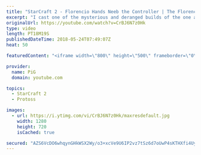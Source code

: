 ```yaml
---
title: "StarCraft 2 - Florencio Hands Neeb the Controller | The Florencio Files #10"
excerpt: "I cast one of the mysterious and deranged builds of the one and only Florencio, the dude that invented the proxy nexus recall rush  -- Watch live at https://www.twitch.tv/x5_pig"
originalUrl: https://youtube.com/watch?v=CrBJ6N7z0Hk
type: video
length: PT18M19S
publishedDateTime: 2018-05-24T07:49:07Z
heat: 50

featuredContent: "<iframe width=\"800\" height=\"500\" frameborder=\"0\" src=\"https://www.youtube.com/embed/CrBJ6N7z0Hk\" allow=\"accelerometer; autoplay; encrypted-media; gyroscope; picture-in-picture\" allowfullscreen></iframe>"

provider:
  name: PiG
  domain: youtube.com

topics:
  - StarCraft 2
  - Protoss

images:
  - url: https://i.ytimg.com/vi/CrBJ6N7z0Hk/maxresdefault.jpg
    width: 1280
    height: 720
    isCached: true

secured: "AZS6VcDO6whqynGHkWSX2Wy/o3+xcVe9U6IP2vz7tSz6d7oUwP4sKTHXfi4UyHfm5c7LolPFbEVdSkAhW/WHp/UkO1l1A9LALYzeHGwTd7qJ6SAeuuJp9oYSLnufWklS4DGM/ghLWswLm3NTSXwAJ4sDIJhKkwUTJz2rRI4L+cELqr/srfAq5YY+qCLxNsyHMD1LQxNOWaE63Uy7B4ynuPwWLfEW6uDLLwuDYtB+yDiY9almSxPihdFzKbnqI3QFIDaAKedGXiIrng4/h6jaEzsLSZ5afa0tebUhGXTw9hGVlx3ws3mIjMKOsT0VND4cQemBIHhD8RAO+JiGpYd1QSqFDnkM7PCoNfCMXkroS5wsQbKsRQT9MYpFHv4K+l3qtxkOraufm6uUybWiTBzA/d/M0C+W17pyQ6SvuZzTAS8=;nNz9sb2Y6/D1nONixq9KGQ=="
---
```


